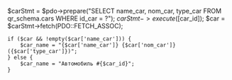 $carStmt = $pdo->prepare("SELECT name_car, nom_car, type_car FROM qr_schema.cars WHERE id_car = ?");
    $carStmt->execute([$car_id]);
    $car = $carStmt->fetch(PDO::FETCH_ASSOC);

    if ($car && !empty($car['name_car'])) {
        $car_name = "{$car['name_car']} {$car['nom_car']} ({$car['type_car']})";
    } else {
        $car_name = "Автомобиль #{$car_id}";
    }
